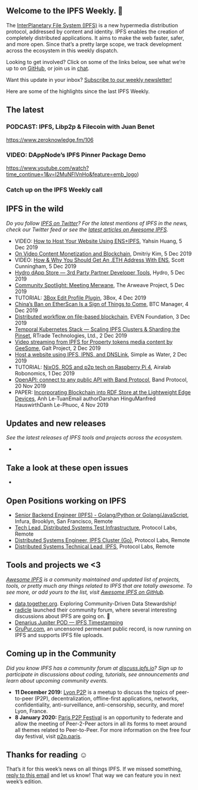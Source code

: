 ## Welcome to the IPFS Weekly. 👋

The [InterPlanetary File System (IPFS)](https://ipfs.io/) is a new hypermedia distribution protocol, addressed by content and identity. IPFS enables the creation of completely distributed applications. It aims to make the web faster, safer, and more open. Since that’s a pretty large scope, we track development across the ecosystem in this weekly dispatch.

Looking to get involved? Click on some of the links below, see what we’re up to on [GitHub](https://github.com/ipfs), or join us in [chat](https://riot.im/app/#/room/#ipfs:matrix.org).
 
Want this update in your inbox? [Subscribe to our weekly newsletter!](https://tinyletter.com/ipfsnewsletter)

Here are some of the highlights since the last IPFS Weekly.


## The latest

### PODCAST: IPFS, Libp2p & Filecoin with Juan Benet
https://www.zeroknowledge.fm/106

### VIDEO: DAppNode’s IPFS Pinner Package Demo
https://www.youtube.com/watch?time_continue=1&v=I2MuNFlVnHo&feature=emb_logo)


### Catch up on the IPFS Weekly call



## IPFS in the wild
*Do you follow [IPFS on Twitter](https://twitter.com/IPFSbot)? For the latest mentions of IPFS in the news, check our Twitter feed or see the [latest articles on Awesome IPFS](https://awesome.ipfs.io/articles/).* 

+ VIDEO: [How to Host Your Website Using ENS+IPFS](https://www.youtube.com/watch?v=oA4oOY5zgU0&feature=emb_logo), Yahsin Huang, 5 Dec 2019
+ [On Video Content Monetization and Blockchain](https://medium.com/altcoin-magazine/on-video-content-monetization-and-blockchain-eff693c72269), Dmitriy Kim, 5 Dec 2019
+ VIDEO: [How & Why You Should Get An .ETH Address With ENS](https://www.narrative.org/post/how-and-why-you-should-get-an-eth-address-with-ens), Scott Cunningham, 5 Dec 2019
+ [Hydro dApp Store — 3rd Party Partner Developer Tools](https://medium.com/project-hydro/hydro-dapp-store-3rd-party-partner-developer-tools-aa80e8fb467), Hydro, 5 Dec 2019
+ [Community Spotlight: Meeting Merwane](https://medium.com/@arweave/community-spotlight-meeting-merwane-11a3c972e126), The Arweave Project, 5 Dec 2019
+ TUTORIAL: [3Box Edit Profile Plugin](https://medium.com/3box/3box-edit-profile-plugin-8502509a4ff4), 3Box, 4 Dec 2019
+ [China’s Ban on EtherScan Is a Sign of Things to Come](https://btcmanager.com/china-ban-etherscan/?q=/china-ban-etherscan/&q=/china-ban-etherscan/), BTC Manager, 4 Dec 2019
+ [Distributed workflow on file-based blockchain](https://medium.com/coinmonks/distributed-workflow-on-file-based-blockchain-cbc485cae9f5), EVEN Foundation, 3 Dec 2019
+ [Temporal Kubernetes Stack — Scaling IPFS Clusters & Sharding the Pinset](https://medium.com/temporal-cloud/temporal-kubernetes-stack-scaling-ipfs-clusters-sharding-the-pinset-15e614ba3003), RTrade Technologies, Ltd., 2 Dec 2019
+ [Video streaming from IPFS for Property tokens media content by GeeSome](https://www.youtube.com/watch?v=qF4bk4EvxSw&feature=youtu.be), Galt Project, 2 Dec 2019
+ [Host a website using IPFS, IPNS, and DNSLink](https://simpleaswater.com/hosting-website-using-ipfs/), Simple as Water, 2 Dec 2019
+ TUTORIAL: [NixOS, ROS and p2p tech on Raspberry Pi 4](https://www.youtube.com/watch?v=M7XSp-ubCy0&feature=emb_logo), Airalab Robonomics, 1 Dec 2019
+ [OpenAPI: connect to any public API with Band Protocol](https://medium.com/bandprotocol/openapi-connect-to-any-public-api-with-band-protocol-5904ed0825c9), Band Protocol, 20 Nov 2019
+ PAPER: [Incorporating Blockchain into RDF Store at the Lightweight Edge Devices](https://link.springer.com/chapter/10.1007%2F978-3-030-33220-4_27), Anh Le-TuanEmail authorDarshan HinguManfred HauswirthDanh Le-Phuoc, 4 Nov 2019

## Updates and new releases
*See the latest releases of IPFS tools and projects across the ecosystem.*

+ 


## Take a look at these open issues

+ 


## Open Positions working on IPFS

+ [Senior Backend Engineer (IPFS) - Golang/Python or Golang/JavaScript](https://consensys.net/open-roles/1965747/), Infura, Brooklyn, San Francisco, Remote
+ [Tech Lead, Distributed Systems Test Infrastructure](https://jobs.lever.co/protocol/1ef5b878-573d-44fc-9fe6-c3745597c1fd), Protocol Labs, Remote
+ [Distributed Systems Engineer, IPFS Cluster (Go)](https://jobs.lever.co/protocol/29207ca7-76a4-470f-b94a-e24244f9adc1), Protocol Labs, Remote
+ [Distributed Systems Technical Lead, IPFS](https://jobs.lever.co/protocol/9283f9b0-de64-4e1f-a221-5d02b0202198), Protocol Labs, Remote


## Tools and projects we <3
*[Awesome IPFS](https://awesome.ipfs.io/) is a community maintained and updated list of projects, tools, or pretty much any things related to IPFS that are totally awesome. To see more, or add yours to the list, visit [Awesome IPFS on GitHub](https://github.com/ipfs/awesome-ipfs).* 

+ [data,together.org](https://datatogether.org/). Exploring Community-Driven Data Stewardship!
+ [radicle](https://radicle.community/) launched their community forum, where several interesting discussions about IPFS are going on. 👀
+ [Denarius Jupiter POD — IPFS Timestamping](https://medium.com/@carsenk/denarius-jupiter-pod-ipfs-timestamping-ae457e7fcd9d)
+ [GruPur.com](https://grupur.com/feed.html), an uncensored permenant public record, is now running on IPFS and supports IPFS file uploads.


## Coming up in the Community
*Did you know IPFS has a community forum at [discuss.ipfs.io](https://discuss.ipfs.io/)? Sign up to participate in discussions about coding, tutorials, see announcements and learn about upcoming community events.*


+ **11 December 2019:** [Lyon P2P](https://www.meetup.com/France-P2P/events/266104402/) is a meetup to discuss the topics of peer-to-peer (P2P), decentralization, offline-first applications, networks, confidentiality, anti-surveillance, anti-censorship, security, and more! Lyon, France.
+ **8 January 2020:** [Paris P2P Festival](https://p2p.paris/en/event/festival-0/) is an opportunity to federate and allow the meeting of Peer-2-Peer actors in all its forms to meet around all themes related to Peer-to-Peer. For more information on the free four day festival, visit [p2p.paris](https://p2p.paris/en/event/festival-0/).


## Thanks for reading ☺️

That’s it for this week’s news on all things IPFS. If we missed something, [reply to this email](mailto:newsletter@ipfs.io) and let us know! That way we can feature you in next week’s edition. 
